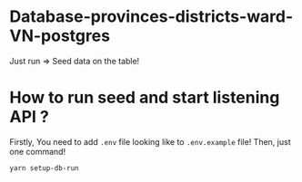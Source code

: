 # Database-provinces-districts-ward-VN-postgres
Just run => Seed data on the table!

# How to run seed and start listening API ?

Firstly, You need to add `.env` file looking like to `.env.example` file!
Then, just one command!

```bash
yarn setup-db-run
```
